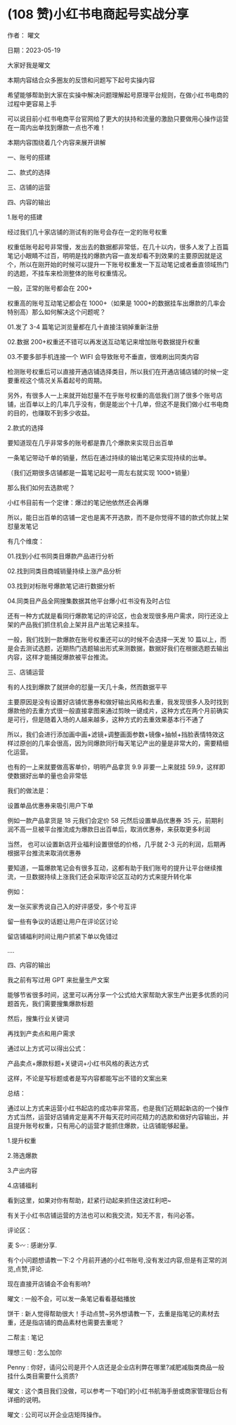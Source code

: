 
# (108 赞)小红书电商起号实战分享

作者：  曜文

日期：2023-05-19

大家好我是曜文

本期内容结合众多圈友的反馈和问题写下起号实操内容

希望能够帮助到大家在实操中解决问题理解起号原理平台规则，在做小红书电商的过程中更容易上手

可以说目前小红书电商平台官网给了更大的扶持和流量的激励只要做用心操作运营在一周内出单找到爆款一点也不难！

本期内容围绕着几个内容来展开讲解

一、账号的搭建

二、款式的选择

三、店铺的运营

四、内容的输出

1.账号的搭建

经过我们几十家店铺的测试有的账号会存在一定的账号权重

权重低账号起号非常慢，发出去的数据都非常低，在几十以内，很多人发了上百篇笔记小眼睛不过百，明明是找的爆款内容一直发却看不到效果的主要原因就是这个，所以在刚开始的时候可以提升一下账号权重发一下互动笔记或者垂直领域热门的选题，不挂车来检测整体的账号权重情况。

一般，正常的账号都会在 200+

权重高的账号互动笔记都会在 1000+（如果是 1000+的数据挂车出爆款的几率会特别高）那么如何解决这个问题呢？

01.发了 3-4 篇笔记浏览量都在几十直接注销掉重新注册

02.数据 200+权重还不错可以再发送互动笔记来增加账号数据提升权重

03.不要多部手机连接一个 WIFI 会导致账号不垂直，很难刷出同类内容

检测账号权重后可以直接开通店铺选择类目，所以我们在开通店铺店铺的时候一定要重视这个情况关系着起号的周期。

另外，有很多人一上来就开始怼量不在乎账号权重的高低我们测了很多个账号店铺，出百单以上的几率几乎没有，倒是能出个十几单，但这不是我们做小红书电商的目的，也赚取不到多少收益。

2.款式的选择

要知道现在几乎非常多的账号都是靠几个爆款来实现日出百单

一条笔记带动千单的销量，然后在通过持续的输出笔记来实现持续的出单。

（我们近期很多店铺都是一篇笔记起号一周左右就实现 1000+销量）

那么我们如何去选款呢？

小红书目前有一个定律：爆过的笔记他依然还会再爆

所以，能日出百单的店铺一定也是离不开选款，而不是你觉得不错的款式你就上架怼量发笔记

有几个维度：

01.找到小红书同类目爆款产品进行分析

02.找到同类目商城销量持续上涨产品分析

03.找到对标账号爆款笔记进行数据分析

04.同类目产品全网搜集数据其他平台爆小红书没有及时占位

还有一种方式就是看同行爆款笔记的评论区，也会发现很多用户需求，同行还没上架的产品我们抓住机会上架并且产出笔记来挂车。

一般，我们找到一款爆款在账号权重还可以的时候不会选择一天发 10 篇以上，而是会去测试选题，近期热门选题输出形式来测数据，数据好我们在根据选题去输出内容，这样才能捕捉爆款被平台推流。

三、店铺运营

有的人找到爆款了就拼命的怼量一天几十条，然而数据平平

主要原因是没有设置好店铺优惠券和做好输出风格和去重，我发现很多人及时找到爆款他的去重方式很一般直接拿图来通过剪映一键成片，这种方式在两个月前确实是可行，但是随着入场的人越来越多，这种方式的去重效果基本行不通了

所以，我们会进行添加画中画+滤镜+调整画面参数+镜像+抽帧+挡脸表情特效这样过原创的几率会很高，因为同爆款同行每天笔记产出的量是非常大的，需要精细化运营。

也有的一上来就要做高客单价，明明产品拿货 9.9 非要一上来就挂 59.9，这样即使数据好出单的量也会非常低

我们的做法是：

设置单品优惠券来吸引用户下单

例如一款产品拿货是 18 元我们会定价 58 元然后设置单品优惠券 35 元，前期利润不高一旦被平台推流成为爆款日出百单后，取消优惠券，来获取更多利润

当然，  也可以设置新店开业福利设置很低的价格，几乎就 2-3 元的利润，后期再根据平台推流来取消优惠券

要知道，一篇爆款笔记会有很多互动，这都有助于我们账号的提升让平台继续推流，一旦数据持续上涨我们还会采取评论区互动的方式来提升转化率

例如：

发一张买家秀说自己入的好评感受，多个号互评

留一些有争议的话题让用户在评论区讨论

留店铺福利时间让用户抓紧下单以免错过

....

四、内容的输出

我之前有写过用 GPT 来批量生产文案

能够节省很多时间，这里可以再分享一个公式给大家帮助大家生产出更多优质的问题首先，我们需要搜集爆款标题

然后，搜集行业关键词

再找到产卖点和用户需求

通过以上方式可以得出公式：

产品卖点+爆款标题+关键词+小红书风格的表达方式

这样，不论是写标题或者是写内容都能写出不错的文案出来

总结：

通过以上方式来运营小红书起店的成功率非常高，也是我们近期起新店的一个操作方式当然，运营好店铺肯定是离不开每天花时间花精力的选款和做好内容输出，并且提升账号权重，只有用心的运营才能抓住爆款，让店铺能够起量。

1.提升权重

2.筛选爆款

3.产出内容

4.店铺福利

看到这里，如果对你有帮助，赶紧行动起来抓住这波红利吧~

有关于小红书店铺运营的方法也可以和我交流，知无不言，有问必答。

评论区：

麦 S〰 : 感谢分享.

有个小问题想请教一下:2 个月前开通的小红书账号,没有发过内容,但是有正常的浏览,点赞,评论.

现在直接开店铺会不会有影响?

曜文 : 一般不会，可以发一条笔记看看基础播放

饼干 : 新人觉得帮助很大！手动点赞~另外想请教一下，去重是指笔记的素材去重，还是指店铺的商品素材也需要去重呢？

二帮主 : 笔记

理想三旬 : 怎么加你

Penny : 你好，请问公司是开个人店还是企业店利弊在哪里?减肥减脂类商品一般挂什么类目需要什么资质?

曜文 : 这个类目我们没做，可以参考一下咱们的小红书航海手册或商家管理后台有详细的说明。

曜文 : 公司可以开企业店矩阵操作。
